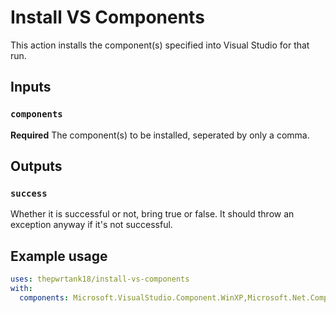 # Install VS Components

This action installs the component(s) specified into Visual Studio for that run.

## Inputs

### `components`

**Required** The component(s) to be installed, seperated by only a comma.

## Outputs

### `success`

Whether it is successful or not, bring true or false. It should throw an exception anyway if it's not successful.

## Example usage

```yaml
uses: thepwrtank18/install-vs-components
with:
  components: Microsoft.VisualStudio.Component.WinXP,Microsoft.Net.Component.4.6.2.TargetingPack'
```
